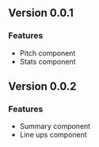 ## Version 0.0.1
### Features
- Pitch component 
- Stats component

## Version 0.0.2
### Features
- Summary component
- Line ups component